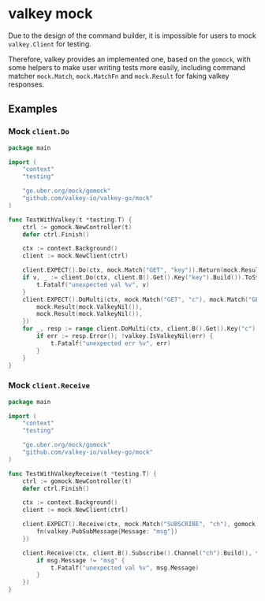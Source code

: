 # valkey mock

Due to the design of the command builder, it is impossible for users to mock `valkey.Client` for testing.

Therefore, valkey provides an implemented one, based on the `gomock`, with some helpers
to make user writing tests more easily, including command matcher `mock.Match`, `mock.MatchFn` and `mock.Result` for faking valkey responses.

## Examples

### Mock `client.Do`

```go
package main

import (
	"context"
	"testing"

	"go.uber.org/mock/gomock"
	"github.com/valkey-io/valkey-go/mock"
)

func TestWithValkey(t *testing.T) {
	ctrl := gomock.NewController(t)
	defer ctrl.Finish()

	ctx := context.Background()
	client := mock.NewClient(ctrl)

	client.EXPECT().Do(ctx, mock.Match("GET", "key")).Return(mock.Result(mock.ValkeyString("val")))
	if v, _ := client.Do(ctx, client.B().Get().Key("key").Build()).ToString(); v != "val" {
		t.Fatalf("unexpected val %v", v)
	}
	client.EXPECT().DoMulti(ctx, mock.Match("GET", "c"), mock.Match("GET", "d")).Return([]valkey.ValkeyResult{
		mock.Result(mock.ValkeyNil()),
		mock.Result(mock.ValkeyNil()),
	})
	for _, resp := range client.DoMulti(ctx, client.B().Get().Key("c").Build(), client.B().Get().Key("d").Build()) {
		if err := resp.Error(); !valkey.IsValkeyNil(err) {
			t.Fatalf("unexpected err %v", err)
		}
	}
}
```

### Mock `client.Receive`

```go
package main

import (
	"context"
	"testing"

	"go.uber.org/mock/gomock"
	"github.com/valkey-io/valkey-go/mock"
)

func TestWithValkeyReceive(t *testing.T) {
	ctrl := gomock.NewController(t)
	defer ctrl.Finish()

	ctx := context.Background()
	client := mock.NewClient(ctrl)

	client.EXPECT().Receive(ctx, mock.Match("SUBSCRIBE", "ch"), gomock.Any()).Do(func(_, _ any, fn func(message valkey.PubSubMessage)) {
		fn(valkey.PubSubMessage{Message: "msg"})
	})

	client.Receive(ctx, client.B().Subscribe().Channel("ch").Build(), func(msg valkey.PubSubMessage) {
		if msg.Message != "msg" {
			t.Fatalf("unexpected val %v", msg.Message)
		}
	})
}
```

